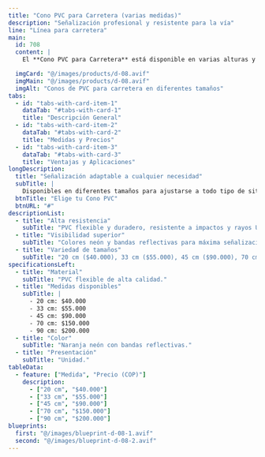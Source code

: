 ```yaml
---
title: "Cono PVC para Carretera (varias medidas)"
description: "Señalización profesional y resistente para la vía"
line: "Línea para carretera"
main:
  id: 708
  content: |
    El **Cono PVC para Carretera** está disponible en varias alturas y es ideal para señalizar zonas de trabajo, desvíos o emergencias. Fabricado en PVC de alta resistencia, soporta el uso intensivo y las condiciones climáticas adversas.

  imgCard: "@/images/products/d-08.avif"
  imgMain: "@/images/products/d-08.avif"
  imgAlt: "Conos de PVC para carretera en diferentes tamaños"
tabs:
  - id: "tabs-with-card-item-1"
    dataTab: "#tabs-with-card-1"
    title: "Descripción General"
  - id: "tabs-with-card-item-2"
    dataTab: "#tabs-with-card-2"
    title: "Medidas y Precios"
  - id: "tabs-with-card-item-3"
    dataTab: "#tabs-with-card-3"
    title: "Ventajas y Aplicaciones"
longDescription:
  title: "Señalización adaptable a cualquier necesidad"
  subTitle: |
    Disponibles en diferentes tamaños para ajustarse a todo tipo de situaciones viales, desde emergencias hasta obras públicas.
  btnTitle: "Elige tu Cono PVC"
  btnURL: "#"
descriptionList:
  - title: "Alta resistencia"
    subTitle: "PVC flexible y duradero, resistente a impactos y rayos UV."
  - title: "Visibilidad superior"
    subTitle: "Colores neón y bandas reflectivas para máxima señalización."
  - title: "Variedad de tamaños"
    subTitle: "20 cm ($40.000), 33 cm ($55.000), 45 cm ($90.000), 70 cm ($150.000), 90 cm ($200.000)."
specificationsLeft:
  - title: "Material"
    subTitle: "PVC flexible de alta calidad."
  - title: "Medidas disponibles"
    subTitle: |
      - 20 cm: $40.000
      - 33 cm: $55.000
      - 45 cm: $90.000
      - 70 cm: $150.000
      - 90 cm: $200.000
  - title: "Color"
    subTitle: "Naranja neón con bandas reflectivas."
  - title: "Presentación"
    subTitle: "Unidad."
tableData:
  - feature: ["Medida", "Precio (COP)"]
    description:
      - ["20 cm", "$40.000"]
      - ["33 cm", "$55.000"]
      - ["45 cm", "$90.000"]
      - ["70 cm", "$150.000"]
      - ["90 cm", "$200.000"]
blueprints:
  first: "@/images/blueprint-d-08-1.avif"
  second: "@/images/blueprint-d-08-2.avif"
---
```


